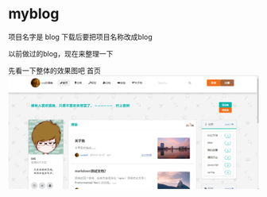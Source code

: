 # myblog

项目名字是 blog  下载后要把项目名称改成blog

以前做过的blog，现在来整理一下

先看一下整体的效果图吧
首页
![首页](https://github.com/kl150666/myblog/blob/master/src/main/resources/tupian/index.png)

